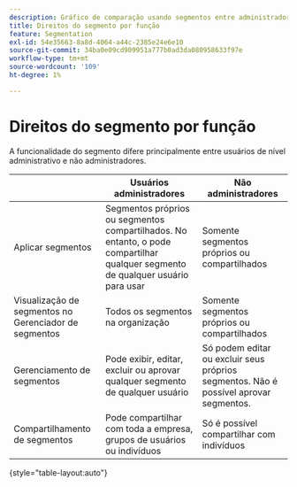 ```yaml
---
description: Gráfico de comparação usando segmentos entre administradores e não administradores.
title: Direitos do segmento por função
feature: Segmentation
exl-id: 54e35663-8a8d-4064-a44c-2385e24e6e10
source-git-commit: 34ba0e09cd909951a777b0ad3da080958633f97e
workflow-type: tm+mt
source-wordcount: '109'
ht-degree: 1%

---
```


# Direitos do segmento por função

A funcionalidade do segmento difere principalmente entre usuários de nível administrativo e não administradores.

|  | Usuários administradores | Não administradores |
| --- | --- | --- |
| Aplicar segmentos | Segmentos próprios ou segmentos compartilhados. No entanto, o pode compartilhar qualquer segmento de qualquer usuário para usar | Somente segmentos próprios ou compartilhados |
| Visualização de segmentos no Gerenciador de segmentos | Todos os segmentos na organização | Somente segmentos próprios ou compartilhados |
| Gerenciamento de segmentos | Pode exibir, editar, excluir ou aprovar qualquer segmento de qualquer usuário | Só podem editar ou excluir seus próprios segmentos. Não é possível aprovar segmentos. |
| Compartilhamento de segmentos | Pode compartilhar com toda a empresa, grupos de usuários ou indivíduos | Só é possível compartilhar com indivíduos |

{style="table-layout:auto"}